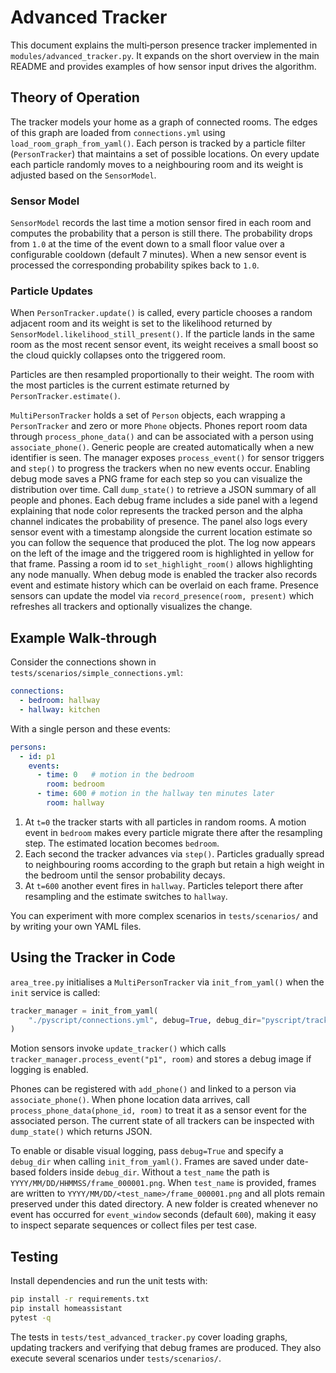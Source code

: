 # Advanced Tracker

This document explains the multi‑person presence tracker implemented in
`modules/advanced_tracker.py`.  It expands on the short overview in the
main README and provides examples of how sensor input drives the algorithm.

## Theory of Operation

The tracker models your home as a graph of connected rooms.  The edges of
this graph are loaded from `connections.yml` using
`load_room_graph_from_yaml()`.  Each person is tracked by a particle
filter (`PersonTracker`) that maintains a set of possible locations.  On
every update each particle randomly moves to a neighbouring room and its
weight is adjusted based on the `SensorModel`.

### Sensor Model

`SensorModel` records the last time a motion sensor fired in each room and
computes the probability that a person is still there.  The probability
drops from `1.0` at the time of the event down to a small floor value over
a configurable cooldown (default 7 minutes).  When a new sensor event is
processed the corresponding probability spikes back to `1.0`.

### Particle Updates

When `PersonTracker.update()` is called, every particle chooses a random
adjacent room and its weight is set to the likelihood returned by
`SensorModel.likelihood_still_present()`.  If the particle lands in the
same room as the most recent sensor event, its weight receives a small
boost so the cloud quickly collapses onto the triggered room.

Particles are then resampled proportionally to their weight.  The room
with the most particles is the current estimate returned by
`PersonTracker.estimate()`.

`MultiPersonTracker` holds a set of `Person` objects, each wrapping a
`PersonTracker` and zero or more `Phone` objects.  Phones report room data
through `process_phone_data()` and can be associated with a person using
`associate_phone()`.  Generic people are created automatically when a new
identifier is seen.  The manager exposes `process_event()` for sensor
triggers and `step()` to progress the trackers when no new events occur.
Enabling debug mode saves a PNG frame for each step so you can visualize
the distribution over time.  Call `dump_state()` to retrieve a JSON summary
of all people and phones.
Each debug frame includes a side panel with a legend explaining that node
color represents the tracked person and the alpha channel indicates the
probability of presence. The panel also logs every sensor event with a
timestamp alongside the current location estimate so you can follow the
sequence that produced the plot. The log now appears on the left of the
image and the triggered room is highlighted in yellow for that frame.
Passing a room id to `set_highlight_room()` allows highlighting any node
manually. When debug mode is enabled the tracker also records event and
estimate history which can be overlaid on each frame. Presence sensors can
update the model via `record_presence(room, present)` which refreshes all
trackers and optionally visualizes the change.

## Example Walk‑through

Consider the connections shown in `tests/scenarios/simple_connections.yml`:

```yaml
connections:
  - bedroom: hallway
  - hallway: kitchen
```

With a single person and these events:

```yaml
persons:
  - id: p1
    events:
      - time: 0   # motion in the bedroom
        room: bedroom
      - time: 600 # motion in the hallway ten minutes later
        room: hallway
```

1. At `t=0` the tracker starts with all particles in random rooms.  A
   motion event in `bedroom` makes every particle migrate there after the
   resampling step.  The estimated location becomes `bedroom`.
2. Each second the tracker advances via `step()`.  Particles gradually
   spread to neighbouring rooms according to the graph but retain a high
   weight in the bedroom until the sensor probability decays.
3. At `t=600` another event fires in `hallway`.  Particles teleport there
after resampling and the estimate switches to `hallway`.

You can experiment with more complex scenarios in `tests/scenarios/` and
by writing your own YAML files.

## Using the Tracker in Code

`area_tree.py` initialises a `MultiPersonTracker` via `init_from_yaml()`
when the `init` service is called:

```python
tracker_manager = init_from_yaml(
    "./pyscript/connections.yml", debug=True, debug_dir="pyscript/tracker_debug"
)
```

Motion sensors invoke `update_tracker()` which calls
`tracker_manager.process_event("p1", room)` and stores a debug image if
logging is enabled.

Phones can be registered with `add_phone()` and linked to a person via
`associate_phone()`.  When phone location data arrives, call
`process_phone_data(phone_id, room)` to treat it as a sensor event for the
associated person.  The current state of all trackers can be inspected with
`dump_state()` which returns JSON.

To enable or disable visual logging, pass `debug=True` and specify a
`debug_dir` when calling `init_from_yaml()`. Frames are saved under
date-based folders inside `debug_dir`. Without a `test_name` the path is
`YYYY/MM/DD/HHMMSS/frame_000001.png`. When `test_name` is provided, frames
are written to `YYYY/MM/DD/<test_name>/frame_000001.png` and all plots remain
preserved under this dated directory.  A new folder
is created whenever no event has occurred for `event_window` seconds (default
`600`), making it easy to inspect separate sequences or collect files per
test case.

## Testing

Install dependencies and run the unit tests with:

```bash
pip install -r requirements.txt
pip install homeassistant
pytest -q
```

The tests in `tests/test_advanced_tracker.py` cover loading graphs,
updating trackers and verifying that debug frames are produced.  They also
execute several scenarios under `tests/scenarios/`.

